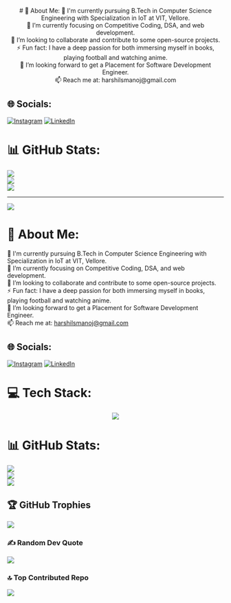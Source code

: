 
<!--
<div align="center">
    <h2 style="margin-top: 20px; margin-bottom: 20px;">My Stats</h2>
</div>


<p align="center">
    <a href="https://github.com/anuraghazra/github-readme-stats">
        <img src="https://github-readme-stats.vercel.app/api?username=harshilsmanoj&show_icons=true&theme=radical" alt="Anurag's GitHub stats">
    </a>
</p>

<p align="center">
    <a href="https://github.com/ryo-ma/github-profile-trophy">
        <img src="https://github-profile-trophy.vercel.app/?username=harshilsmanoj&theme=radical&column=4&margin-w=15&margin-h=15" alt="trophy">
    </a>
</p>

<div align="center">
    <h2 style="margin-top: 20px; margin-bottom: 20px;">My Streak</h2>
</div>

<p align="center">
    <a href="https://git.io/streak-stats">
        <img src="http://github-readme-streak-stats.herokuapp.com?user=harshilsmanoj&theme=dark&border_radius=5&card_width=500&ring=EB2727&border=EB3636" alt="GitHub Streak">
    </a>
</p>

<div align="center">
    <h2 style="margin-top: 20px; margin-bottom: 20px;">My Skills</h2>
</div>

<p align="center">
  <a href="https://skillicons.dev">
    <img src="https://skillicons.dev/icons?i=java,c,python,html,css,js,nodejs,express,react,vscode,aws,firebase" />
  </a>
</p>


**harshilmanoj/harshilmanoj** is a ✨ _special_ ✨ repository because its `README.md` (this file) appears on your GitHub profile.

Here are some ideas to get you started:

- 🔭 I’m currently working on ...
- 🌱 I’m currently learning ...
- 👯 I’m looking to collaborate on ...
- 🤔 I’m looking for help with ...
- 💬 Ask me about ...
- 📫 How to reach me: ...
- 😄 Pronouns: ...
- ⚡ Fun fact: ...
-->
<p align="center">
# 💫 About Me:
🏫 I'm currently pursuing B.Tech in Computer Science Engineering with Specialization in IoT at VIT, Vellore.<br>🎯 I’m currently focusing on Competitive Coding, DSA, and web development.<br>🤝 I’m looking to collaborate and contribute to some open-source projects.<br>⚡ Fun fact: I have a deep passion for both immersing myself in books, playing football and watching anime.<br>👯 I’m looking forward to get a Placement for Software Development Engineer.<br>📫 Reach me at: harshilsmanoj@gmail.com


## 🌐 Socials:
[![Instagram](https://img.shields.io/badge/Instagram-%23E4405F.svg?logo=Instagram&logoColor=white)](https://instagram.com/harshilnesss) [![LinkedIn](https://img.shields.io/badge/LinkedIn-%230077B5.svg?logo=linkedin&logoColor=white)](https://linkedin.com/in/harshilmanoj) 



# 📊 GitHub Stats:
![](https://github-readme-stats.vercel.app/api?username=harshilmanoj&theme=dark&hide_border=false&include_all_commits=true&count_private=true)<br/>
![](https://github-readme-streak-stats.herokuapp.com/?user=harshilmanoj&theme=dark&hide_border=false)<br/>
![](https://github-readme-stats.vercel.app/api/top-langs/?username=harshilmanoj&theme=dark&hide_border=false&include_all_commits=true&count_private=true&layout=compact)

---
[![](https://visitcount.itsvg.in/api?id=harshilmanoj&icon=0&color=0)](https://visitcount.itsvg.in)




# 💫 About Me:
🏫 I'm currently pursuing B.Tech in Computer Science Engineering with Specialization in IoT at VIT, Vellore.<br>🎯 I’m currently focusing on Competitive Coding, DSA, and web development.<br>🤝 I’m looking to collaborate and contribute to some open-source projects.<br>⚡ Fun fact: I have a deep passion for both immersing myself in books, playing football and watching anime.<br>👯 I’m looking forward to get a Placement for Software Development Engineer.<br>📫 Reach me at: harshilsmanoj@gmail.com


## 🌐 Socials:
[![Instagram](https://img.shields.io/badge/Instagram-%23E4405F.svg?logo=Instagram&logoColor=white)](https://instagram.com/harshilnesss) [![LinkedIn](https://img.shields.io/badge/LinkedIn-%230077B5.svg?logo=linkedin&logoColor=white)](https://linkedin.com/in/harshilmanoj) 

# 💻 Tech Stack:
<p align="center">
  <a href="https://skillicons.dev">
    <img src="https://skillicons.dev/icons?i=java,c,python,html,css,js,nodejs,express,react,vscode,aws,firebase" />
  </a>
</p>

# 📊 GitHub Stats:
![](https://github-readme-stats.vercel.app/api?username=harshilmanoj&theme=dark&hide_border=false&include_all_commits=true&count_private=true)<br/>
![](https://github-readme-streak-stats.herokuapp.com/?user=harshilmanoj&theme=dark&hide_border=false)<br/>
![](https://github-readme-stats.vercel.app/api/top-langs/?username=harshilmanoj&theme=dark&hide_border=false&include_all_commits=true&count_private=true&layout=compact)

## 🏆 GitHub Trophies
![](https://github-profile-trophy.vercel.app/?username=harshilmanoj&theme=radical&no-frame=true&no-bg=false&margin-w=4)

### ✍️ Random Dev Quote
![](https://quotes-github-readme.vercel.app/api?type=horizontal&theme=radical)

### 🔝 Top Contributed Repo
![](https://github-contributor-stats.vercel.app/api?username=harshilmanoj&limit=5&theme=dark&combine_all_yearly_contributions=true)

<!-- Proudly created with GPRM ( https://gprm.itsvg.in ) -->
</p>

